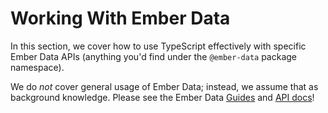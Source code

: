 # Working With Ember Data

In this section, we cover how to use TypeScript effectively with specific Ember Data APIs \(anything you'd find under the `@ember-data` package namespace\).

We do _not_ cover general usage of Ember Data; instead, we assume that as background knowledge. Please see the Ember Data [Guides](https://guides.emberjs.com/release/models) and [API docs](https://api.emberjs.com/ember-data/release)!

